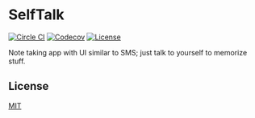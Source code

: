 # SelfTalk

[![Circle CI](https://img.shields.io/circleci/project/github/raviqqe/self-talk/master.svg?style=flat-square)](https://circleci.com/gh/raviqqe/self-talk)
[![Codecov](https://img.shields.io/codecov/c/github/raviqqe/self-talk.svg?style=flat-square)](https://codecov.io/gh/raviqqe/self-talk)
[![License](https://img.shields.io/github/license/raviqqe/self-talk.svg?style=flat-square)](LICENSE)

Note taking app with UI similar to SMS; just talk to yourself to memorize stuff.

## License

[MIT](LICENSE)
